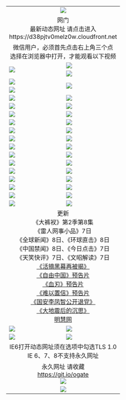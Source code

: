 ﻿<table>
  <tr></tr>
  <tr><td colspan=2 align=center><img src="https://cloud.githubusercontent.com/assets/11880933/13434984/f430fae2-e012-11e5-814f-c2df1e82b247.jpg" /></td></tr>
  <tr><td colspan=2 align=center>网门<br>最新动态网址 请点击进入
<br>https://d38pjtv0melz0w.cloudfront.net
    </td>
  </tr>
  <tr>
    <td colspan=2 align=center>微信用户，必须首先点击右上角三个点<br>选择在浏览器中打开，才能观看以下视频</td>
  </tr>
  <tr>
    <td rowspan=2><a href="https://d38pjtv0melz0w.cloudfront.net/ogUP.aspx?name=11DKC.mp4&count=T:2,2:8,1:16&from=github" target="_blank"><img src="https://d38pjtv0melz0w.cloudfront.net/Up/11DKC1.jpg" /></a></td> 
    <td><div><a href="https://d38pjtv0melz0w.cloudfront.net/ogUP.aspx?name=LRWS.mp4&count=7B:9,6B:44,5A:10,5B:35,4A:14,4B:19,3A:10,3B:26,2A:16,2B:21,1A:23,1B:29&current=7B:9" target="_blank"><img src="https://d38pjtv0melz0w.cloudfront.net/Up/LRWS.jpg" /></a></td>
   </tr>
  <tr>
    <td><a href="https://d38pjtv0melz0w.cloudfront.net/ogNiceVedio.aspx" target="_blank"><img src="https://d38pjtv0melz0w.cloudfront.net/Up/TGKDY.jpg" /></a></td>
  </tr>
  <tr>
    <td><a href="https://d38pjtv0melz0w.cloudfront.net/ogUP.aspx?name=JQR.mp4&count=2" target="_blank"><img src="https://d38pjtv0melz0w.cloudfront.net/Up/JQR.jpg" /></a></td>   
    <td rowspan=2><a href="https://d38pjtv0melz0w.cloudfront.net/ogUP.aspx?name=JP.mp4&count=9" target="_blank"><img src="https://d38pjtv0melz0w.cloudfront.net/Up/JP.jpg" /></td>
  </tr>
  <tr>
    <td><a href="https://d38pjtv0melz0w.cloudfront.net/ogUP.aspx?name=WH.mp4" target="_blank"><img src="https://d38pjtv0melz0w.cloudfront.net/Up/WH.jpg" /></a></td>
  </tr>
  <tr>
    <td><a href="https://d38pjtv0melz0w.cloudfront.net/ogUP.aspx?name=SSZJ.mp4&count=SP:6,480P:9" target="_blank"><img src="https://d38pjtv0melz0w.cloudfront.net/Up/SSZJ.jpg" /></a></td>
    <td><a href="https://d38pjtv0melz0w.cloudfront.net/ogUP.aspx?name=ZY.mp4&count=2015:16" target="_blank"><img src="https://d38pjtv0melz0w.cloudfront.net/Up/ZY.jpg" /></a</td>
  </tr>
  <tr>
    <td><a href="https://d38pjtv0melz0w.cloudfront.net/ogUP.aspx?name=XTFY.mp4&count=B:2,A:24" target="_blank"><img src="https://d38pjtv0melz0w.cloudfront.net/Up/XTFY.jpg" /></a></td>
    <td><a href="https://d38pjtv0melz0w.cloudfront.net/ogUP.aspx?name=1XQK.mp4&count=13" target="_blank"><img src="https://d38pjtv0melz0w.cloudfront.net/Up/1XQK.jpg" /></a</td>
  </tr>
  <tr>
    <td><a href="https://d38pjtv0melz0w.cloudfront.net/ogUP.aspx?name=1LYF.mp4&count=2" target="_blank"><img src="https://d38pjtv0melz0w.cloudfront.net/Up/1LYF0.jpg" /></a></td>
    <td><a href="https://d38pjtv0melz0w.cloudfront.net/ogUP.aspx?name=1ZGC.mp4&count=6" target="_blank"><img src="https://d38pjtv0melz0w.cloudfront.net/Up/1ZGC0.jpg" /></a></td>
  </tr>
  <tr>
    <td><a href="https://d38pjtv0melz0w.cloudfront.net/ogUP.aspx?name=1ZKM.mp4&count=3&current=3" target="_blank"><img src="https://d38pjtv0melz0w.cloudfront.net/Up/1ZKM0.jpg" /></a></td>  
    <td><a href="https://d38pjtv0melz0w.cloudfront.net/ogUP.aspx?name=1WWY.mp4&count=6&current=6" target="_blank"><img src="https://d38pjtv0melz0w.cloudfront.net/Up/1WWY0.jpg" /></a></td>
  </tr>
  <tr>
    <td><a href="https://d38pjtv0melz0w.cloudfront.net/ogUP.aspx?name=10JGY.mp4&count=3" target="_blank"><img src="https://d38pjtv0melz0w.cloudfront.net/Up/10JGY0.jpg" /></a></td>
    <td><a href="https://d38pjtv0melz0w.cloudfront.net/ogUP.aspx?name=10CYS.mp4&count=2" target="_blank"><img src="https://d38pjtv0melz0w.cloudfront.net/Up/10CYS0.jpg" /></a></td>
  </tr>
  <tr>
    <td><a href="https://d38pjtv0melz0w.cloudfront.net/ogUP.aspx?name=4SQQ.mp4&count=201603:6,201602:20,201601:21&current=201603:6" target="_blank"><img src="https://d38pjtv0melz0w.cloudfront.net/Up/4SQQ0.jpg"/></a></td>
    <td><a href="https://d38pjtv0melz0w.cloudfront.net/ogUP.aspx?name=4SHQ.mp4&count=201603:8,201602:27,201601:28&current=201603:8" target="_blank"><img src="https://d38pjtv0melz0w.cloudfront.net/Up/4SHQ0.jpg"/></a></td>
  </tr>
  <tr>
    <td><a href="https://d38pjtv0melz0w.cloudfront.net/ogUP.aspx?name=4SZG.mp4&count=201603:7,201602:21,201601:23&current=201603:7" target="_blank"><img src="https://d38pjtv0melz0w.cloudfront.net/Up/4SZG0.jpg"/></a></td>
    <td><a href="https://d38pjtv0melz0w.cloudfront.net/ogUP.aspx?name=4SDJ.mp4&count=201603A:6,201603B:4,201602A:24,201602B:7,201601A:48,201601B:6&current=201603A:6" target="_blank"><img src="https://d38pjtv0melz0w.cloudfront.net/Up/4SDJ0.jpg"/></a></td>
  </tr>
  <tr>
    <td><a href="https://d38pjtv0melz0w.cloudfront.net/ogUP.aspx?name=4CTX.mp4&count=201603:2,201602:3,201601:4&current=201603:2" target="_blank"><img src="https://d38pjtv0melz0w.cloudfront.net/Up/4CTX0.jpg"/></a></td>
    <td><a href="https://d38pjtv0melz0w.cloudfront.net/ogUP.aspx?name=4CWZ.mp4&count=201603:1,201602:4,201601:4&current=201603:1" target="_blank"><img src="https://d38pjtv0melz0w.cloudfront.net/Up/4CWZ0.jpg"/></a></td>
  </tr>
  <tr>
    <td><a href="https://d38pjtv0melz0w.cloudfront.net/onUP.aspx?name=https://d2t6x1lwzcff38.cloudfront.net/" target="_blank"><img src="https://d38pjtv0melz0w.cloudfront.net/Up/0DTW.jpg"/></a></td>
    <td><a href="https://d38pjtv0melz0w.cloudfront.net/onUP.aspx?name=https://d240ns8up8earz.cloudfront.net/acenter/" target="_blank"><img src="https://d38pjtv0melz0w.cloudfront.net/Up/0TDW.jpg" /></a></td>
  </tr>
  <tr>
    <td><a href="https://d38pjtv0melz0w.cloudfront.net/onUP.aspx?name=https://d4508d6vomz2p.cloudfront.net/gb/nsc413.htm" target="_blank"><img src="https://d38pjtv0melz0w.cloudfront.net/Up/0DJY.jpg" /></a></td>
    <td><a href="https://d38pjtv0melz0w.cloudfront.net/onUP.aspx?name=https://d3bxwq7vzudb5l.cloudfront.net/xtr/gb/prog204.html" target="_blank"><img src="https://d38pjtv0melz0w.cloudfront.net/Up/0XTR.jpg" /></a></td>
  </tr>
  <tr>
    <td><a href="https://d38pjtv0melz0w.cloudfront.net/onUP.aspx?name=https://d3aj00iefsmfgc.cloudfront.net/" target="_blank"><img src="https://d38pjtv0melz0w.cloudfront.net/Up/0MHW.jpg" /></a></td>
    <td><a href="https://d38pjtv0melz0w.cloudfront.net/onUP.aspx?name=https://d1lcj91uv80klr.cloudfront.net/" target="_blank"><img src="https://d38pjtv0melz0w.cloudfront.net/Up/0ZJW.jpg" /></a></td>
  </tr>
  <tr>
    <td><a href="https://d38pjtv0melz0w.cloudfront.net/ogUP.aspx?name=0FG.zip" target="_blank"><img src="https://d38pjtv0melz0w.cloudfront.net/Up/0FG.jpg" /></a></td>
    <td><a href="https://d38pjtv0melz0w.cloudfront.net/ogUP.aspx?name=0FGA.apk" target="_blank"><img src="https://d38pjtv0melz0w.cloudfront.net/Up/0FGA.jpg" /></a></td>
  </tr>
  <tr>
    <td><a href="https://d38pjtv0melz0w.cloudfront.net/ogUP.aspx?name=0U.zip" target="_blank"><img src="https://d38pjtv0melz0w.cloudfront.net/Up/0U.jpg" /></a></td>
    <td><a href="https://d38pjtv0melz0w.cloudfront.net/ogUP.aspx?name=0UA.apk" target="_blank"><img src="https://d38pjtv0melz0w.cloudfront.net/Up/0UA.jpg" /></a></td>
  </tr>
  <tr>
    <td><a href="https://d38pjtv0melz0w.cloudfront.net/ogUP.aspx?name=0iPPOTV.zip" target="_blank"><img src="https://d38pjtv0melz0w.cloudfront.net/Up/0iPPOTV.jpg" /></a></td>
    <td><a href="https://d38pjtv0melz0w.cloudfront.net/ogUP.aspx?name=0iNTD.apk" target="_blank"><img src="https://d38pjtv0melz0w.cloudfront.net/Up/0iNTD.jpg" /></a></td>
  </tr>
  <tr>
    <td colspan=2 align=center>更新<br>
      《大裤衩》第2季第8集<br>
      《雷人网事小品》7日<br>
      《全球新闻》8日、《环球直击》8日<br>
      《中国禁闻》8日、《今日点击》7日<br>
      《天笑快评》7日、《文昭解读》7日<br>
      <a href="https://d38pjtv0melz0w.cloudfront.net/ogUP.aspx?name=SSZJ480P9.mp4" target="_blank">《活摘黑幕再被揭》</a><br>
      <a href="https://d38pjtv0melz0w.cloudfront.net/ogUP.aspx?name=11ZYZG0.mp4" target="_blank">《自由中国》预告片</a><br>
      <a href="https://d38pjtv0melz0w.cloudfront.net/ogUP.aspx?name=11XR.mp4" target="_blank">《血刃》预告片</a><br>
      <a href="https://d38pjtv0melz0w.cloudfront.net/ogUP.aspx?name=11NYZX.mp4&count=2" target="_blank">《难以置信》预告片</a><br>
      <a href="https://d38pjtv0melz0w.cloudfront.net/ogUP.aspx?name=4LFZ.mp4" target="_blank">《国安李凤智公开退党》</a><br>
      <a href="https://d38pjtv0melz0w.cloudfront.net/ogUP.aspx?name=4DDZHDCS.mp4" target="_blank">《大地震后的沉思》</a><br>
      <a href="https://d38pjtv0melz0w.cloudfront.net/onUP.aspx?name=https://www.minghui.org/" target="_blank">明慧网</a></td>
    </td>
  </tr>
  <tr>
    <td><a href="https://d38pjtv0melz0w.cloudfront.net/ogNice.aspx" target="_blank"><img src="https://d38pjtv0melz0w.cloudfront.net/Up/0WCYY.jpg" /></a></td>
    <td><a href="https://d38pjtv0melz0w.cloudfront.net/onCO.aspx?ob=600%E4%BA%8B%E7%89%A9&op=%E5%A2%9E%E5%88%A0%E6%94%B9&args=WH1~%23%E7%B1%BB%E5%9E%8B6%E6%96%B0%E9%97%BB%7c%23%E7%B1%BB%E5%9E%8B6%E8%AF%84%E8%AE%BA&mode=" target="_blank"><img src="https://d38pjtv0melz0w.cloudfront.net/Up/0WZTT.jpg" /></a></td> 
  </tr>
  <tr>
    <td><a href="https://d38pjtv0melz0w.cloudfront.net/ogDY.aspx" target="_blank"><img src="https://d38pjtv0melz0w.cloudfront.net/Up/0FK.jpg" /></a></td>
    <td><a href="https://d38pjtv0melz0w.cloudfront.net/ogST.aspx" target="_blank"><img src="https://d38pjtv0melz0w.cloudfront.net/Up/0ST.jpg" /></a></td> 
  </tr>
  <tr>
    <td colspan=2 align=center>IE6打开动态网址须在选项中勾选TLS 1.0<br/>IE 6、7、8不支持永久网址<br/>
      <!--微信可扫描以下临时二维码<br/>https://bit.ly/1mBQHW8<br/><a href="https://d38pjtv0melz0w.cloudfront.net/Up/0WMGDL3.png" target="_blank"><img src="https://d38pjtv0melz0w.cloudfront.net/Up/0WMGD3.png"/></a><br-->
  </tr>
  <tr>
    <td colspan=2 align=center>永久网址 请收藏<br/><a href="https://git.io/ogate" target="_blank">https://git.io/ogate</a><br/><a href="https://d38pjtv0melz0w.cloudfront.net/Up/0WMGDL2.png" target="_blank"><img src="https://d38pjtv0melz0w.cloudfront.net/Up/0WMGD2.png"/></a></td>
  </tr>
  <tr>
    <td colspan=2 align=center><a href="https://d38pjtv0melz0w.cloudfront.net/ogUP.aspx?name=0oGate.apk" target="_blank"><img src="https://d38pjtv0melz0w.cloudfront.net/Up/0WMAZ.jpg" /></a></td>
  </tr>
  <!--tr>
    <td colspan=2 align=center>可能失效的动态网址
    </td>
  </tr-->
</table>
